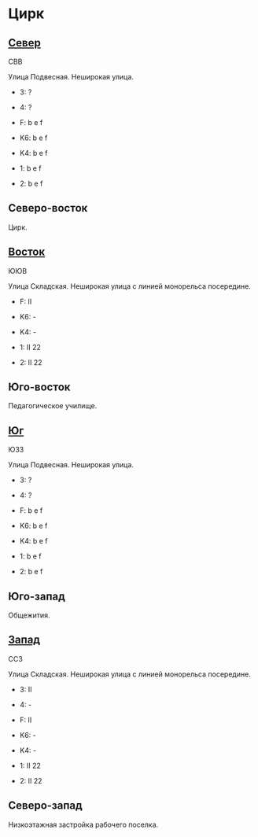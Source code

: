 # Цирк

## [Север](./10590065.md)

СВВ

Улица Подвесная.
Неширокая улица.

* 3:    ?
* 4:    ?
* F:    b   e   f

* K6:   b   e   f
* K4:   b   e   f
* 1:    b   e   f
* 2:    b   e   f

## Северо-восток

Цирк.

## [Восток](./10600070.md)

ЮЮВ

Улица Складская.
Неширокая улица с линией монорельса посередине.

* F:    II

* K6:   -
* K4:   -
* 1:    II
        22
* 2:    II
        22

## Юго-восток

Педагогическое училище.

## [Юг](./10590075.md)

ЮЗЗ

Улица Подвесная.
Неширокая улица.

* 3:    ?
* 4:    ?
* F:    b   e   f

* K6:   b   e   f
* K4:   b   e   f
* 1:    b   e   f
* 2:    b   e   f

## Юго-запад

Общежития.

## [Запад](./10585070.md)

ССЗ

Улица Складская.
Неширокая улица с линией монорельса посередине.

* 3:    II
* 4:    -
* F:    II

* K6:   -
* K4:   -
* 1:    II
        22
* 2:    II
        22

## Северо-запад

Низкоэтажная застройка рабочего поселка.
